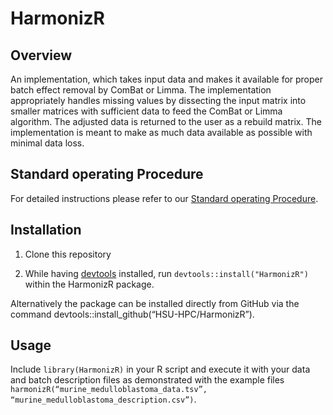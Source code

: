 # HarmonizR
## Overview
An implementation, which takes input data and makes it available for proper batch effect removal by ComBat or Limma. 
The implementation appropriately handles missing values by dissecting the input matrix into smaller matrices with sufficient data to feed the ComBat or Limma algorithm. 
The adjusted data is returned to the user as a rebuild matrix. 
The implementation is meant to make as much data available as possible with minimal data loss.

## Standard operating Procedure
For detailed instructions please refer to our [Standard operating Procedure](https://github.com/HSU-HPC/HarmonizR_v1.1/blob/main/inst/HarmonizR_SOP.pdf).

## Installation
1. Clone this repository

2. While having [devtools](https://www.r-project.org/nosvn/pandoc/devtools.html) installed, run
`devtools::install("HarmonizR")` within the HarmonizR package.

Alternatively the package can be installed directly from GitHub via the command devtools::install_github(“HSU-HPC/HarmonizR”).

## Usage
Include `library(HarmonizR)` in your R script and execute it with your data and batch description files as demonstrated with the example files `harmonizR(“murine_medulloblastoma_data.tsv”, “murine_medulloblastoma_description.csv”)`.
